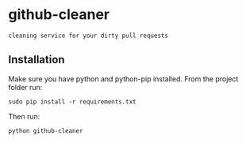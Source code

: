 
# github-cleaner


    cleaning service for your dirty pull requests



## Installation

Make sure you have python and python-pip installed.
From the project folder run:

```
sudo pip install -r requirements.txt
```

Then run:

```
python github-cleaner
```
